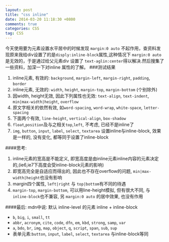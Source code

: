 ```yaml
---
layout: post
title: "css inline"
date: 2014-03-20 11:18:30 +0800
comments: true
categories: CSS
tag: CSS
---
```

今天使用要为元素设置水平居中的时候发现 `margin:0 auto` 不起作用，查资料发现原来我给div设置了的是`disply:inline-block`属性,这种情况下 `margin:0 auto` 是无效的，于是通过给父元素div 设置了 `text-aglin:center`得以解决.然后搜集了一些资料，加深一下对inline 属性的了解。
###测试结果 
1. inline元素, 有效的: `background`, `margin-left`, `margin-right`, `padding`, `border`
2. inline元素, 无效的: `width`, `height`, `margin-top`, `margin-bottom` (个别除外)
3. 因width, height无效, 因此下列属性也无效: `text-align`, `text-indent`, `min|max-width|height`, `overflow` 
4. 原文字相关的依然有效, 如`word-spacing`,  `word-wrap`,  `white-space`, `letter-spacing` 
5. 下面两个有效, `line-height`, `vertical-align`, `box-shadow` 
6. `float`,`position`及与之相关`top`,`left`, 不考虑, 已经不是inline了 
7. `img`, `button`, `input`, `label`, `select`, `textarea` 设置inline与inline-block, 效果是一样的, 没有变化, 都等同于设置了inline-block 

####思考: 
1. inline元素的宽高是不能定义, 即宽高度是由inline元素inline内容的元素决定的,(ie6,ie7下高度会受inline-block元素的影响) 
2. 即宽高完全是自适应而得出的, 因此也不存在overflow的问题, `min|max-width|height`也没有影响 
3. margin四个属性, `left|right` 与 `top|bottom`有不同的待遇 
4. `margin-top`, `margin-bottom`, 可以用line-height模拟, 但有很大不同, 与`inline-block`也不兼容,  另 `margin:0 auto` 的居中效果, 也没有作用 

####最后: 
mdn中说: 默认 inline-level 的元素 inline + inline-block 

- `b`, `big`, `i`, `small`, `tt`
- `abbr`, `acronym`, `cite`, `code`, `dfn`, `em`, `kbd`, `strong`, `samp`, `var`
- `a`, `bdo`, `br`, `img`, `map`, `object`, `q`, `script`, `span`, `sub`, `sup`
- 表单元素:`button`, `input`, `label`, `select`, `textarea` 与inline-block等同